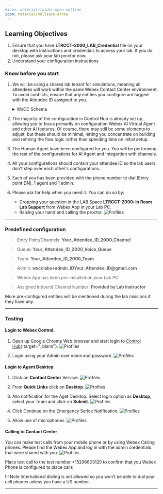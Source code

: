 ```yaml
---
#icon: material/folder-open-outline
icon: material/bullseye-arrow
---
```


## Learning Objectives
1. Ensure that you have **LTRCCT-2000_LAB_Credential** file on your desktop with instructions and credentials to access your lab. If you do not, please ask your lab proctor now.
2. Understand your configuration instructions


### Know before you start

1. We will be using a shared lab tenant for simulations, meaning all attendees will work within the same Webex Contact Center environment. To avoid conflicts, ensure that any entities you configure are tagged with the Attendee ID assigned to you.
    
    <details><summary>WxCC Schema</summary>![Profiles](../graphics/overview/WxCC_Schema.png)</details>

2. The majority of the configuration in Control Hub is already set up, allowing you to focus primarily on configuration Webex AI Virtual Agent and other AI features. Of course, there may still be some elements to adjust, but these should be minimal, letting you concentrate on building and refining the flow logic rather than spending time on initial setup.
3. The Human Agent have been configured for you. You will be performing the rest of the configurations for AI Agent and integartion with channels.
4. All your configurations should contain your attendee ID so the lab users don't step over each other's configurations.
5. Each of you has been provided with the phone number to dial (Entry point DN), 1 agent and 1 admin.
6. Please ask for help when you need it. You can do so by:
   * Dropping your question in the LAB Space **LTRCCT-2000: In Room Lab Support** from Webex App in your Lab PC. 
   * Raising your hand and calling the proctor.
       ![Profiles](../graphics/Lab1_AI_Agent/GS8.gif)
---

### Predefined configuration

> Entry Point/Channels:  **<span class="attendee-id-container"><span class="attendee-id-placeholder" data-suffix="_2000_Channel">Your_Attendee_ID</span>_2000_Channel<span class="copy"></span></span>**

> Queue:  **<span class="attendee-id-container"><span class="attendee-id-placeholder" data-suffix="_2000_Voice_Queue">Your_Attendee_ID</span>_2000_Voice_Queue<span class="copy"></span></span>**

> Team:  **<span class="attendee-id-container"><span class="attendee-id-placeholder" data-suffix="_2000_Team">Your_Attendee_ID</span>_2000_Team<span class="copy"></span></span>**

> Admin:   **<span class="attendee-id-container">wxcclabs+admin_ID<span class="attendee-id-placeholder" data-prefix="wxcclabs+admin_ID" data-suffix="@gmail.com">Your_Attendee_ID</span>@gmail.com<span class="copy"></span></span>**

> Webex App has been pre-installed on your Lab PC

> Assigned Inbound Channel Number: **Provided by Lab Instructor**

More pre-configured entities will be mentioned during the lab missions if they have any.

---

### Testing

#### Login to Webex Control. 

1. Open up Google Chrome Web browser and start login to [Control Hub](https://admin.webex.com){:target="_blank"}.
   ![Profiles](../graphics/Lab1_AI_Agent/GS1.png)

2. Login using your Admin user name and password. 
   ![Profiles](../graphics/Lab1_AI_Agent/GS2.gif)

#### Login to Agent Desktop

1. Click on **Contact Center** Service. 
   ![Profiles](../graphics/Lab1_AI_Agent/GS.3.png)

2. From **Quick Links** click on **Desktop**.
   ![Profiles](../graphics/Lab1_AI_Agent/GS4.png)

3. Allo notification for the Aget Desktop. Select login option as **Desktop**, select your Team and click on **Submit**.
   ![Profiles](../graphics/Lab1_AI_Agent/GS5.png)

4. Click Continue on the Emergency Serice Notification. 
   ![Profiles](../graphics/Lab1_AI_Agent/GS6.png)

5. Allow use of microphones.
   ![Profiles](../graphics/Lab1_AI_Agent/GS7.png)

#### Calling to Contact Center
You can make test calls from your mobile phone or by using Webex Calling phones. Please find the Webex App and log in with the admin credentials that were shared with you.
   ![Profiles](../graphics/Lab1_AI_Agent/GS8.gif)

Place test call to the test number  +15206603129 to confirm that you Webex Phone is configured to place calls

!!! Note
    International dialing is not allowed so you won't be able to dial your cell phones unless you have a US number.

---

